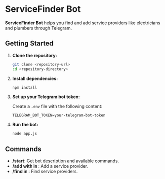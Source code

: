 # ServiceFinder Bot

**ServiceFinder Bot** helps you find and add service providers like electricians and plumbers through Telegram.

## Getting Started

1. **Clone the repository:**

    ```bash
    git clone <repository-url>
    cd <repository-directory>
    ```

2. **Install dependencies:**

    ```bash
    npm install
    ```

3. **Set up your Telegram bot token:**

    Create a `.env` file with the following content:

    ```env
    TELEGRAM_BOT_TOKEN=your-telegram-bot-token
    ```

4. **Run the bot:**

    ```bash
    node app.js
    ```

## Commands

- **/start**: Get bot description and available commands.
- **/add <service> <name> with <phone> in <city>**: Add a service provider.
- **/find <service> in <city>**: Find service providers.